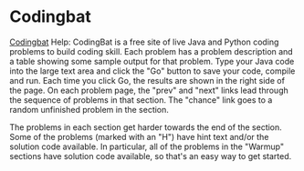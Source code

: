 # Codingbat
[Codingbat](https://codingbat.com/java "Official Site") Help:
CodingBat is a free site of live Java and Python coding problems to build coding skill. Each problem has a problem description and a table showing some sample output for that problem. Type your Java code into the large text area and click the "Go" button to save your code, compile and run. Each time you click Go, the results are shown in the right side of the page. On each problem page, the "prev" and "next" links lead through the sequence of problems in that section. The "chance" link goes to a random unfinished problem in the section.

The problems in each section get harder towards the end of the section. Some of the problems (marked with an "H") have hint text and/or the solution code available. In particular, all of the problems in the "Warmup" sections have solution code available, so that's an easy way to get started.
